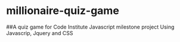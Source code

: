 # millionaire-quiz-game
##A quiz game for Code Institute Javascript milestone project
Using Javascrip, Jquery and CSS

